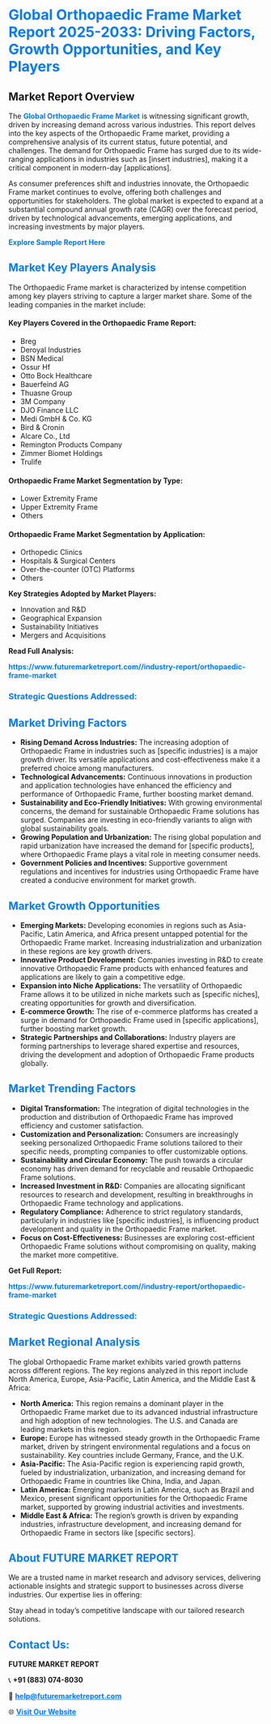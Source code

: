 <h1 style="color: #007BFF;">Global Orthopaedic Frame Market Report 2025-2033: Driving Factors, Growth Opportunities, and Key Players</h1>

<section id="overview">
<h2>Market Report Overview</h2>
<p>The <a href="https://www.futuremarketreport.com//industry-report/orthopaedic-frame-market" style="color: #007BFF; text-decoration: none;"><strong>Global Orthopaedic Frame Market</strong></a> is witnessing significant growth, driven by increasing demand across various industries. This report delves into the key aspects of the Orthopaedic Frame market, providing a comprehensive analysis of its current status, future potential, and challenges. The demand for Orthopaedic Frame has surged due to its wide-ranging applications in industries such as [insert industries], making it a critical component in modern-day [applications].</p>
<p>As consumer preferences shift and industries innovate, the Orthopaedic Frame market continues to evolve, offering both challenges and opportunities for stakeholders. The global market is expected to expand at a substantial compound annual growth rate (CAGR) over the forecast period, driven by technological advancements, emerging applications, and increasing investments by major players.</p>
</section>

<section id="overview">
<p><a href="https://www.futuremarketreport.com//request-sample/reportId=64692" style="color: #007BFF; text-decoration: none;"><strong>Explore Sample Report Here</strong></a></p>
</section>

<section id="key-players">
<h2 style="color: #007BFF;">Market Key Players Analysis</h2>
<p>The Orthopaedic Frame market is characterized by intense competition among key players striving to capture a larger market share. Some of the leading companies in the market include:</p>
<h4>Key Players Covered in the Orthopaedic Frame Report:</h4>
<ul><li>Breg</li><li>Deroyal Industries</li><li>BSN Medical</li><li>Ossur Hf</li><li>Otto Bock Healthcare</li><li>Bauerfeind AG</li><li>Thuasne Group</li><li>3M Company</li><li>DJO Finance LLC</li><li>Medi GmbH &amp; Co. KG</li><li>Bird &amp; Cronin</li><li>Alcare Co., Ltd</li><li>Remington Products Company</li><li>Zimmer Biomet Holdings</li><li>Trulife</li></ul>
<h4>Orthopaedic Frame Market Segmentation by Type:</h4>
<ul><li>Lower Extremity Frame</li><li>Upper Extremity Frame</li><li>Others</li></ul>

<h4>Orthopaedic Frame Market Segmentation by Application:</h4>
<ul><li>Orthopedic Clinics</li><li>Hospitals &amp; Surgical Centers</li><li>Over-the-counter (OTC) Platforms</li><li>Others</li></ul>
<p><strong>Key Strategies Adopted by Market Players:</strong></p>
<ul>
<li>Innovation and R&D</li>
<li>Geographical Expansion</li>
<li>Sustainability Initiatives</li>
<li>Mergers and Acquisitions</li>
</ul>
</section>

<section>
<p><strong>Read Full Analysis: </strong></p><a href="https://www.futuremarketreport.com//industry-report/orthopaedic-frame-market" style="color: #007BFF; text-decoration: none;"><strong>https://www.futuremarketreport.com//industry-report/orthopaedic-frame-market</strong></a>
<h3 style="color: #007BFF;">Strategic Questions Addressed:</h3>
</section>

<section id="driving-factors">
<h2 style="color: #007BFF;">Market Driving Factors</h2>
<ul>
<li><strong>Rising Demand Across Industries:</strong> The increasing adoption of Orthopaedic Frame in industries such as [specific industries] is a major growth driver. Its versatile applications and cost-effectiveness make it a preferred choice among manufacturers.</li>
<li><strong>Technological Advancements:</strong> Continuous innovations in production and application technologies have enhanced the efficiency and performance of Orthopaedic Frame, further boosting market demand.</li>
<li><strong>Sustainability and Eco-Friendly Initiatives:</strong> With growing environmental concerns, the demand for sustainable Orthopaedic Frame solutions has surged. Companies are investing in eco-friendly variants to align with global sustainability goals.</li>
<li><strong>Growing Population and Urbanization:</strong> The rising global population and rapid urbanization have increased the demand for [specific products], where Orthopaedic Frame plays a vital role in meeting consumer needs.</li>
<li><strong>Government Policies and Incentives:</strong> Supportive government regulations and incentives for industries using Orthopaedic Frame have created a conducive environment for market growth.</li>
</ul>
</section>

<section id="growth-opportunities">
<h2 style="color: #007BFF;">Market Growth Opportunities</h2>
<ul>
<li><strong>Emerging Markets:</strong> Developing economies in regions such as Asia-Pacific, Latin America, and Africa present untapped potential for the Orthopaedic Frame market. Increasing industrialization and urbanization in these regions are key growth drivers.</li>
<li><strong>Innovative Product Development:</strong> Companies investing in R&D to create innovative Orthopaedic Frame products with enhanced features and applications are likely to gain a competitive edge.</li>
<li><strong>Expansion into Niche Applications:</strong> The versatility of Orthopaedic Frame allows it to be utilized in niche markets such as [specific niches], creating opportunities for growth and diversification.</li>
<li><strong>E-commerce Growth:</strong> The rise of e-commerce platforms has created a surge in demand for Orthopaedic Frame used in [specific applications], further boosting market growth.</li>
<li><strong>Strategic Partnerships and Collaborations:</strong> Industry players are forming partnerships to leverage shared expertise and resources, driving the development and adoption of Orthopaedic Frame products globally.</li>
</ul>
</section>

<section id="trending-factors">
<h2 style="color: #007BFF;">Market Trending Factors</h2>
<ul>
<li><strong>Digital Transformation:</strong> The integration of digital technologies in the production and distribution of Orthopaedic Frame has improved efficiency and customer satisfaction.</li>
<li><strong>Customization and Personalization:</strong> Consumers are increasingly seeking personalized Orthopaedic Frame solutions tailored to their specific needs, prompting companies to offer customizable options.</li>
<li><strong>Sustainability and Circular Economy:</strong> The push towards a circular economy has driven demand for recyclable and reusable Orthopaedic Frame solutions.</li>
<li><strong>Increased Investment in R&D:</strong> Companies are allocating significant resources to research and development, resulting in breakthroughs in Orthopaedic Frame technology and applications.</li>
<li><strong>Regulatory Compliance:</strong> Adherence to strict regulatory standards, particularly in industries like [specific industries], is influencing product development and quality in the Orthopaedic Frame market.</li>
<li><strong>Focus on Cost-Effectiveness:</strong> Businesses are exploring cost-efficient Orthopaedic Frame solutions without compromising on quality, making the market more competitive.</li>
</ul>
</section>

<section>
<p><strong>Get Full Report: </strong></p><a href="https://www.futuremarketreport.com//industry-report/orthopaedic-frame-market" style="color: #007BFF; text-decoration: none;"><strong>https://www.futuremarketreport.com//industry-report/orthopaedic-frame-market</strong></a>
<h3 style="color: #007BFF;">Strategic Questions Addressed:</h3>
</section>


<section id="regional-analysis">
<h2 style="color: #007BFF;">Market Regional Analysis</h2>
<p>The global Orthopaedic Frame market exhibits varied growth patterns across different regions. The key regions analyzed in this report include North America, Europe, Asia-Pacific, Latin America, and the Middle East & Africa:</p>
<ul>
<li><strong>North America:</strong> This region remains a dominant player in the Orthopaedic Frame market due to its advanced industrial infrastructure and high adoption of new technologies. The U.S. and Canada are leading markets in this region.</li>
<li><strong>Europe:</strong> Europe has witnessed steady growth in the Orthopaedic Frame market, driven by stringent environmental regulations and a focus on sustainability. Key countries include Germany, France, and the U.K.</li>
<li><strong>Asia-Pacific:</strong> The Asia-Pacific region is experiencing rapid growth, fueled by industrialization, urbanization, and increasing demand for Orthopaedic Frame in countries like China, India, and Japan.</li>
<li><strong>Latin America:</strong> Emerging markets in Latin America, such as Brazil and Mexico, present significant opportunities for the Orthopaedic Frame market, supported by growing industrial activities and investments.</li>
<li><strong>Middle East & Africa:</strong> The region’s growth is driven by expanding industries, infrastructure development, and increasing demand for Orthopaedic Frame in sectors like [specific sectors].</li>
</ul>
</section>

<footer>
<h2 style="color: #007BFF;">About FUTURE MARKET REPORT</h2>
<p>We are a trusted name in market research and advisory services, delivering actionable insights and strategic support to businesses across diverse industries. Our expertise lies in offering:</p>

<p>Stay ahead in today’s competitive landscape with our tailored research solutions.</p>

<h2 style="color: #007BFF;">Contact Us:</h2>
<p><strong>FUTURE MARKET REPORT</strong></p>
<p>📞 <strong>+91 (883) 074-8030</strong></p>
<p>📧 <strong><a href="mailto:help@futuremarketreport.com" style="color: #007BFF;">help@futuremarketreport.com</a></strong></p>
<p>🌐 <strong><a href="https://www.futuremarketreport.com/" style="color: #007BFF;">Visit Our Website</a></strong></p>
</footer>